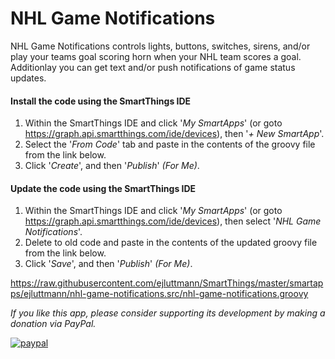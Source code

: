 <h1>NHL Game Notifications</h1>
NHL Game Notifications controls lights, buttons, switches, sirens, and/or play your teams goal scoring horn when your NHL team scores a goal.  Additionlay you can get text and/or push notifications of game status updates.<br>

#### Install the code using the SmartThings IDE

1. Within the SmartThings IDE and click '*My SmartApps*' (or goto https://graph.api.smartthings.com/ide/devices), then '*+ New SmartApp*'. 
2. Select the '*From Code*' tab and paste in the contents of the groovy file from the link below.
3. Click '*Create*', and then '*Publish*' *(For Me)*.

#### Update the code using the SmartThings IDE

1. Within the SmartThings IDE and click '*My SmartApps*' (or goto https://graph.api.smartthings.com/ide/devices), then select '*NHL Game Notifications*'. 
2. Delete to old code and paste in the contents of the updated groovy file from the link below.
3. Click '*Save*', and then '*Publish*' *(For Me)*.

https://raw.githubusercontent.com/ejluttmann/SmartThings/master/smartapps/ejluttmann/nhl-game-notifications.src/nhl-game-notifications.groovy

*If you like this app, please consider supporting its development by making a
donation via PayPal.*

[![paypal](https://www.paypalobjects.com/en_US/i/btn/btn_donateCC_LG.gif)](https://www.paypal.com/cgi-bin/webscr?cmd=_s-xclick&hosted_button_id=VLKDKNJLQ55XU)
